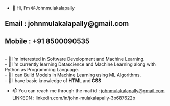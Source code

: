 - 👋 Hi, I’m @Johnmulakalapally
 <h2>Email  : johnmulakalapally@gmail.com</h2>
 <h2>Mobile : +91 8500090535</h2><br>
- 👀 I’m interested in Software Development and Machine Learning.<br>
- 🌱 I’m currently learning Datascience and Machine Learning along with Python as Programming Language.<br>
- 🌱 I can Build Models in Machine Learning using ML Algorithms.<br>
- 👀 I have basic knowledge of <b>HTML </b> and <b> CSS</b><br>
 

- 📫 You can reach me through the mail id : johnmulakalapally@gmail.com
 LINKEDN : linkedin.com/in/john-mulakalapally-3b687622b
